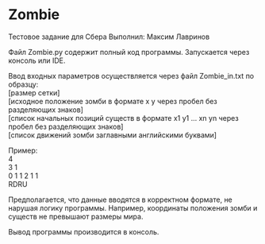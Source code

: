 # Zombie
Тестовое задание для Сбера
Выполнил: Максим Лавринов

Файл Zombie.py содержит полный код программы. Запускается через консоль или IDE. 

Ввод входных параметров осуществляется через файл Zombie_in.txt по образцу:<br>
[размер сетки]<br>
[исходное положение зомби в формате x y через пробел без разделяющих знаков]<br>
[список начальных позиций существ в формате x1 y1 ... xn yn через пробел без разделяющих знаков]<br>
[список движений зомби заглавными английскими буквами]<br>

Пример:<br>
4<br>
3 1<br>
0 1 1 2 1 1<br>
RDRU

Предполагается, что данные вводятся в корректном формате, не нарушая логику программы. Например, координаты положения зомби и существ не превышают размеры мира.

Вывод программы производится в консоль.

